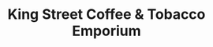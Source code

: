 ---
title: "King Street Coffee & Tobacco Emporium"
url: /martinsburg/king-street-coffee-and-tobacco-emporium/
shop: tobacco
---